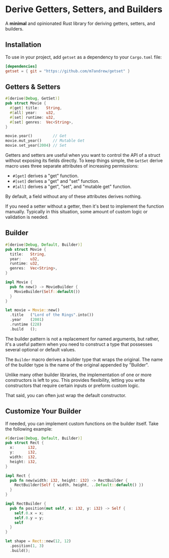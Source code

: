 
# Derive Getters, Setters, and Builders

A **minimal** and opinionated Rust library for deriving getters, setters, and builders.

## Installation

To use in your project, add `getset` as a dependency to your `Cargo.toml` file:

```toml
[dependencies]
getset = { git = "https://github.com/m7andrew/getset" }
```

## Getters & Setters

```rust
#[derive(Debug, GetSet)]
pub struct Movie {
  #[get] title:   String,
  #[all] year:    u32,
  #[set] runtime: u32,
  #[set] genres:  Vec<String>,
}
```

```rust
movie.year()         // Get
movie.mut_year()     // Mutable Get
movie.set_year(2004) // Set
```

Getters and setters are useful when you want to control the API of a struct without exposing its fields directly. To keep things simple, the `GetSet` derive macro uses three separate attributes of increasing permissions:

- `#[get]` derives a "get" function. 
- `#[set]` derives a "get" and "set" function.
- `#[all]` derives a "get", "set", and "mutable get" function.

By default, a field without any of these attributes derives nothing.

If you need a setter without a getter, then it's best to implement the function manually. Typically in this situation, some amount of custom logic or validation is needed.

## Builder

```rust
#[derive(Debug, Default, Builder)]
pub struct Movie {
  title:   String,
  year:    u32,
  runtime: u32,
  genres:  Vec<String>,
}
```

```rust
impl Movie {
  pub fn new() -> MovieBuilder {
    MovieBuilder(Self::default())
  }
}
```

```rust
let movie = Movie::new()
  .title   ("Lord of the Rings".into())
  .year    (2001)
  .runtime (228)
  .build   ();
```

The builder pattern is not a replacement for named arguments, but rather, it's a useful pattern when you need to construct a type that possesses several optional or default values.

The `Builder` macro derives a builder type that wraps the original. The name of the builder type is the name of the original appended by "Builder".

Unlike many other builder libraries, the implementation of one or more constructors is left to you. This provides flexibility, letting you write constructors that require certain inputs or preform custom logic.

That said, you can often just wrap the default constructor.

## Customize Your Builder

If needed, you can implement custom functions on the builder itself. Take the following example:

```rust
#[derive(Debug, Default, Builder)]
pub struct Rect {
  x:      i32,
  y:      i32,
  width:  i32,
  height: i32,
}

impl Rect {
  pub fn new(width: i32, height: i32) -> RectBuilder {
    RectBuilder(Self { width, height, ..Default::default() })
  }
}

impl RectBuilder {
  pub fn position(mut self, x: i32, y: i32) -> Self {
    self.0.x = x;
    self.0.y = y;
    self
  }
}
```
```rust
let shape = Rect::new(12, 12)
  .position(1, 3)
  .build();
```
